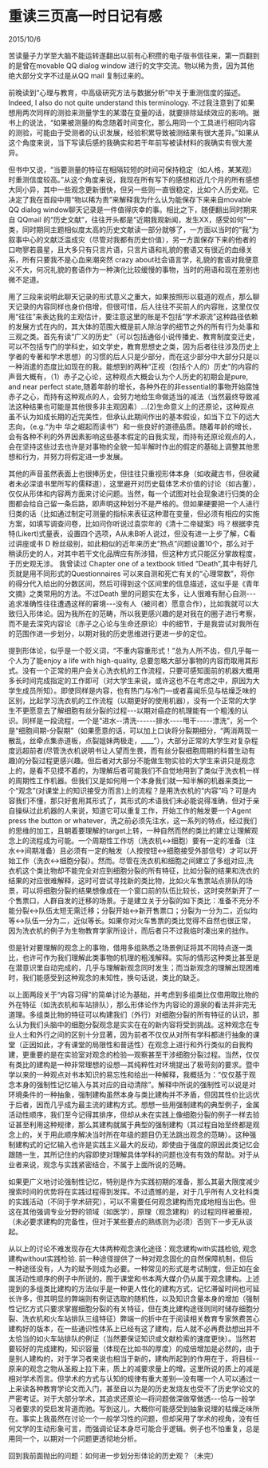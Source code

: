 # 重读三页高一时日记有感
2015/10/6

苦读量子力学至大脑不能运转遂翻出以前有心积攒的电子版书信往来，第一页翻到的是曾在movable QQ dialog window 进行的文字交流。物以稀为贵，因为其他绝大部分文字不过是从QQ mail 复制过来的。

前晚读到“心理与教育，中高级研究方法与数据分析”中关于重测信度的描述。Indeed, I also do not quite understand this terminology. 不过我注意到了如果想用两次同样的测验来测量学生的某潜在变量的话，就要排除延续效应的影响。据书上的说法，“如果被测量的构念随着时间变化，那么用同一个工具进行相同内容的测验，可能由于受测者的认识发展，经验积累导致被测结果有很大差异。”如果从这个角度来说，当下写读后感的我确实和若干年前写被读材料的我确实有很大差异。

但书中又说，“当要测量的特征在相隔较短的时间可保持稳定（如人格，某某观）时重测信度较高。”从这个角度来说，我现在所有写下的感想和近几个月的所有感想大同小异，其中一些观念更新很快，但另一些则一直很稳定，比如个人历史观。它决定了我在首段中用“物以稀为贵”来解释我为什么认为能保存下来来自movable QQ dialog window聊天记录是一件值得庆幸的事。相比之下，随便翻出同时期来自 QQmail 的“历史文献”，往往开头都是“近期我观新闻，发生XX，感受如何”一类，同时期同主题相似度太高的历史文献读一部分就够了，一方面以当时的“我”为叙事中心的文献泛滥成灾（尽管对我都有历史价值），另一方面保存下来的他者的口吻寥若晨星，且大多只有只言片语，只言片语和礼貌的套语又有很近的血缘关系，所有只要我不是心血来潮突然 crazy about社会语言学，礼貌的套语对我便意义不大，何况礼貌的套语作为一种演化比较缓慢的事物，当时的用语和现在差别也微不足道。

用了三段来说明此聊天记录的形式意义之重大，如果按照形以载道的观点，那么聊天记录的内容同样也身价倍增，但很可惜，后人往往不买前人的内容账，这里仅仅用“往往”来表达我的主观估计，要注意这里的账是不包括“学术源流”这种路径依赖的发展方式在内的，其大体的范围大概是前人除治学的细节之外的所有行为处事和三观之类。首先有读“广义的历史”（可以包括通俗小说传播史、教育制度变迁史，可以不包括专门的学科史，如文学史，教育思想史之类，因为后者往往涉及历史上学者的专著和学术思想）的习惯的后人只是少部分，而在这少部分中大部分只是以一种消遣的态度比如现在的我。能想到的两种“正视（包括个人的）历史”的内容的声音大概有，（1）赤子之心论，这种观点大概会认为个人历史的初期会是pure, and near perfect state,随着年龄的增长，各种外在的非essential的事物开始腐蚀赤子之心，而持有这种观点的人，会努力地给生命做适当的减法（当然最终导致减法这种结果也可能是其他很多非主观因素）…(2)生命意义上的还原论，这种观点虽不认为如成长期的近完美性，但承认此期间作出的基本假设，如当下立下的远大志向，（e.g.“为中 华之崛起而读书”）和一些良好的道德品质。随着年龄的增长，会有各种不利的外界因素影响这些基本假定的自我实现，而持有还原论观点的人，会在坚持这些过去也许是对事物的全貌一知半解时作出的假定的基础上调整其他思想和行为，并努力将假定进一步发展。

其他的声音虽然表面上也很捧历史，但往往只重视形体本身（如收藏古书，但收藏者未必深谙书里所写的儒释道），这里避开对历史载体艺术价值的讨论（如古董），仅仅从形体和内容两方面来讨论问题。当然，每一个试图对社会现象进行归类的企图都会给自己留一条后路，即声明这种划分不是严格的。但如果硬要把一个人进行归类的话（比如通过制定可测量的指标来表征这种潜在变量，但必须有相应的实施方案，如填写调查问卷，比如问你听说过袁崇年的《清十二帝疑案》吗？根据李克特(Likert)式量表，设置四个选项，A从未B听人说过，但没有进一上步了解，C看过讲座或书 D 粉丝级别，如此相似的近年来历史“热点”问题设置10个，那么对于稍读历史的人，对其中若干文化品牌应有所涉猎，但这种方式只能区分掌故程度，于历史观无涉。 我曾读过 Chapter one of a textbook titled “Death”,其中有好几页就是用不同形式的Questionnaires 可以来自测和死亡有关的“心理常数”，将你的得分代入给出的分数区间，然后可得到这个区间里的信息描述，这似乎是《青年文摘》之类常用的方法。不过Death 里的问题实在太多，让人很难有耐心自测---追求准确性往往遭遇这样的窘境---没有人（被问者）愿意合作），比如我就可以大致归入形体论。因为我所在的范畴，所以我更感兴趣的是对我在的圈子进行考察，而不是去深究内容论（赤子之心论与生命还原论）中的细节，于是我尝试对我所在的范围作进一步划分，以期对我的历史思维进行更进一步的定位。

提到形体论，似乎是一个贬义词，“不重内容重形式！”总为人所不齿，但几乎每一个人为了能enjoy a life with high-quality, 总要忽略大部分事物的内容而取用其形式。没有一个正常的用户会关心洗衣机的工作流程，只要可感知面前的机器大概用多长时间完成指定的工作即可（对大学生来说，或许这也不在考虑之中，原因为大学生成员所知）。即使同样是内容，也有热门与冷门—或者喜闻乐见与枯燥乏味的区别，比起学习洗衣机的工作流程（以期更好的使用机器），没有一个正常的大学生不更愿意去了解细胞有丝分裂的过程---以期对癌症的机理能有一个粗浅的认识。同样是一段流程，一个是“进水--清洗------排水----甩干-----漂洗”，另一个是“细胞间期-分裂期”（如果愿意的话，可以加上口诀将分裂期细分，“两消两现一散乱，丝牵点集赤道板，点裂姐妹两极走，____”），大部分正常的大学生对复杂程度远超前者(尽管洗衣机说明书让人望而生畏，而有丝分裂细胞周期的科普生动有趣)的分裂过程更感兴趣。但后者对大部分不能做生物实验的大学生来讲只是观念上的，是看不见摸不着的，为理解后者可能我们不自觉地用到了类似于洗衣机一样的周期性工作机器。但我们又是如何用一个本身我们就一知半解的机器来类比一个“观念”(对课堂上的知识接受方而言)上的流程？是用洗衣机的“内容”吗？可是内容我们不懂，那只好套用其形式了，其形式的术语我们未必能说得准确，但对于亲自操纵过此机器的人来说，知道它可以重复工作，开始工作的触发要一个Agent press the button or whatever，洗之前必须先注水，这一系列的特点，经过我们的思维的加工，且朝着要理解的target上转，一种自然而然的类比的建立让理解观念上的流程成为可能。一个周期性工作坊（洗衣机<->细胞）要有一定的准备（注水<->间期准备）且必须有一定的触发（人按按钮<->细胞接受外部信号）才可以开始工作（洗衣<->细胞分裂）。然而。尽管在洗衣机和细胞之间建立了多组对应,洗衣机这个类比物却不能完全对应到细胞分裂的所有特征，比如分裂的结果和洗衣的结果的对应很难解释，这时可尝试寻找新的类比物，比如火车售票站点排队的场景，可以将细胞分裂的结果想像成在一个窗口前的队伍比较长，这时突然新开了一个售票口，人群自发的迁移的场景。于是建立关于分裂的如下类比：准备不充分不能分裂<->队伍太短无需迁移；分裂开始<->新开售票口；分裂为一分为二，近似均等<->队伍一分为二，近似等长。如果你对火车售票的类比觉得不自然也很正常，因为洗衣机的例子为生物教育学家所设计，而后者只不过我临时凑出来的拙作。

但是针对要理解的观念上的事物，借用多组熟悉之场景例证将其不同特点逐一类比，也许可作为我们理解此类事物的机理的粗浅解释。实际的情形这种类比甚至是在潜意识里自动完成的，几乎与理解新观念同时发生；而当新观念的理解出现困难时，我们能感受到这种观念的未知性，换句话说，类比的缺乏。

以上面两段关于“内容习得”的简单讨论为基础，并考虑到多组类比仅借用取比物的外在特征（如洗衣机和车站排队），那么形体论作为内容论的源泉的看法并非完无道理。多组类比物的特征可以构建我们（外行）对细胞分裂的所有特征的认识，那么认为我们头脑中的细胞分裂观念是实实在在的新内容将受到挑战。这种观念在专业人士和外行之间的区别十分显著，因为前者不仅仅从对所有学科都进行抽象的课堂（正因如此，才有课堂的局限性和普适性）在观念上进行和外行类似的自我构建，更重要的是在实验室对观念的检验—观察甚至干涉细胞分裂过程。当然，仅仅有类比的建构是一种非常理想的设想—其纯粹性对环境提出了极苛刻的要求。暨中学以来的一种观点对书本知识的易忘性和给出一种解释，我概括为：“仅仅基于观念本身的强制性记忆输入与其对应的自动清除”。解释中所说的强制性可以说是对环境条件的一种抽象，强制建构虽然本身与类比建构并不矛盾，但因其性价比远优于后者，因而几乎成为最主流的建构方式。想想一些用强制建构的典型例子，金属活动性顺序，我们至今记得其排序，但却从未在实践上像细胞分裂的例子一样去验证甚至利用这种规律，那么其建构就属于典型的强制建构（其过程自始至终都是观念上的，关于用此顺序解决当时所在年级的题目仍无法跳出观念的范畴）。这种强制建构式的记忆输入也许是实践主义最大的反动，即使由于强度的原因此类记忆会跟随一生，其所记住的内容即使对理解具体学科的问题也没有有效的帮助。对于从业者来说，观念与实践紧密结合，不属于上面所说的范畴。

如果更广义地讨论强制性记忆，特别是作为实践初期的准备，那么其最大限度减少搜索时间的优势将在实践过程得到发挥。不过遗憾的是，对于几乎所有人文社科类的实践活动（不同于学术研究），可以不需要任何观念建构而完成地相当出色。但这在其他强调专业分野的领域（如医学），原理（观念建构）的过程同样被重视，（未必要求建构的完备性，但对于某些要点的熟练则为必须）否则下一步无从谈起。

从以上的讨论不难发现存在大体两种观念演化途径：观念建构with实践检验, 观念建构without实践检验. 前一种途径提供了一种对观念固化的自然保障机制，但后一种途径没有，人为的赋予则成为必要。一种常见的形式是考试制度，但正如在金属活动性顺序的例子中所说的，囿于课堂和书本两大媒介仍从属于观念建构。上述提到的多组类比建构的方法似乎是一种更人性化的建构方式，记忆滞留时间也可延长许多，但其明显的弊端则有例证选取的随机性，以及知识含量本身的增加（强制性记忆方式只要求掌握细胞分裂的有关特征，但在类比建构途径则同时储存细胞分裂、洗衣机和火车站排队三组特征）弊端一的折中在于阅读相关教育专家煞费苦心建构好的版本，在一些通识性体系上已经有这了建构，后人就不必再费劲想出并不太恰当的如火车站排队的例证（当然要保证知识或文献检索的速度更快）。当然若要较好的完成建构，知识容量（体现在比如书的厚度）的成倍增加是必然的，由于是别人建构的，对于学习者来说也相当于新的，建构所起到的作用在于，将目标--原来的观念之物从圣殿上拉下来，质上的减要求量上的增。这里所说的质上的减是相对学术而言。但学术的方式与认知的规律有重大差别—没有哪一个人可以通过一上来读各种教育学论文而入门，甚至自以为是的历史发烧友也受不了历史学论文的严密考证。对于大部分学术，其追求还原论—将问题做深做窄做透---恰与一般学习者要求的受启发背道而驰。写到这儿，大概你可能感受到抽象说理的枯燥乏味所在。事实上我虽然在讨论一个一般学习性的问题，但却采用了学术的视角，没有任何文学的生动形象可言，而强调论证本身尽可能合乎逻辑。例子也不怕重复，总是用同一个，以期对一个问题更透彻地分析。

回到我前面抛出的问题：如何进一步划分形体论的历史观？（未完）

